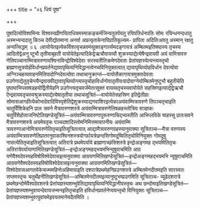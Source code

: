 +++
title = "०६ धियं पूषा"

+++

पूषादित्योविश्वमिन्वः विश्वस्यप्रीणयिताधियमस्माकङ्कर्मजिन्वतुतर्पयतु रयिपतिर्धनपतिः सोमः रयिन्धनन्दधातु अस्मभ्यन्ददातु किञ्च देवीद्योतमाना अनर्वा अप्रत्यृताकेनापिप्रातिकूल्यम- प्रापिता अदितिःअवतु अस्मान् रक्षतु अन्यत्सिद्धम् ॥ ६ ॥वायोयेतइत्येकविंशत्यृचन्नवमंसूक्तङ्गार्त्समदङ्गायत्रं अम्बितमइतिषष्ठस्य तृचस्य आदितोद्वेअनु ष्टुभौ तृतीयाबृहती वायोयेतेइत्यादिकेद्वेऋचौवायव्यौ शुक्रस्याद्येत्येषैन्द्रवायवी अयं वामित्रावरु णेतिपञ्चानाम्मित्रावरुणावश्विनाविन्द्रोविश्वेदेवाः सरस्वतीतिक्रमेणदेवताः प्रेतांयज्ञस्येत्यन्त्यस्तृचो ब्राह्मणसूत्रयोर्हविर्धानप्रवर्तनेद्यावापृथिव्यनिविद्धानत्वेनचविनियुक्तत्वात् द्यावापृथिव्योहविर्धान देवत्योवा अग्निञ्चहव्यवाहनमितिपादोग्निदेवत्योवा तथाचानुक्रान्तं—वायोसैकागायत्रमुक्तादेवताः प्रउगेणाद्येतुतृचेन्त्यैन्द्रवायवीद्यावापृथिव्योन्त्यस्तृचोहाविर्धानोवातृतीयःपादोवाग्नेयोम्बितमेनुष्टुभौ बहुतीचेति पृष्ठ्याभिप्लवषडहयोर्द्वितीयेहनि प्रउगेन्त्यतृचवर्जमेतत्सूक्तं वायव्यतृचस्यवायोयेते सहस्रिणइत्याद्येद्वेऋचौ ऎन्द्रवायवतृचस्यश्रुक्रस्याद्येत्येषातृतीया तथाचसूत्रितं—वायोयेतेसहस्रिण इतिद्वेतीव्राः सोमासआगहीत्येकोभादेवादिविस्पृशेतिद्वेशुक्रस्याद्यगवाशिरइत्येकाअयंवाम्मित्रावरुणे तिपञ्चतृचाइति चातुर्विंशिकेहनि प्रातः सवने मैत्रावरुणशस्त्रे अयंवाम्मित्रावरुणेतिषळहस्तोत्रिय सञ्ज्ञकः चतुर्विंशेहोताजनिष्टेतिखण्डेसूत्रितं—अयंवाम्मित्रावरुणापुरूरुणाचिद्भ्यस्तीति आभिप्लविके ष्वहस्सु प्रातःसवने मैत्रावरुणशस्त्रे अयमेवतृचः पञ्चदशादिस्तोमनिमित्तमावापनीयः अयंवाम्मि त्रावरुणाआनोमित्रावरुणेतितृचाइतिसूत्रितत्वात् आद्यामैत्रावरुणग्रहस्यानुवाक्या सूत्रितञ्च—मैत्रा वरुणस्य अयंवाम्मित्रावरुणेतिप्रातरनुवाकाश्विनशस्त्रयोर्ग्फ़ायत्रेछन्दसिगोमदूष्वितितृचोविनियुक्तः गोमदूषु नासत्येतितृचाइतिसूत्रितत्वात् अतिरात्रे प्रथमेपर्याये ब्राह्मणाच्छंसिशस्त्रे इन्द्रोअङ्गमह द्भयमितितृचः अतिरात्रेपर्यायाणामितिखण्डेसूत्रितं—इन्द्रोअङ्गमहद्भयमभिन्युषुवाचमिति आग्र यणेवैश्वदेवस्यहविषोविश्वेदेवासइत्यनुवाक्या आग्रयणमितिखण्डेसूत्रितं—इन्द्रोअङ्गमहद्भयमभि न्यूषुवाचमिति आग्रयणेवैश्वदेवस्यहविषोविश्वेदेवासइत्यनुवाक्या आग्रयणमितिखण्डेसूत्रितं— विश्वेदेवासआगतयेकेचज्ममहिनोअहिमायाइति दशरात्रेप्रथमेहनिप्रउगशस्त्रे अम्बितमेनदीतमइति सारस्वतः सप्तमस्तृचः चतुर्थेहनीतिखण्डेसूत्रितं—अम्बितमेनदीतमइत्यानुष्टुभम्प्रउगमिति सूत्रितञ्च- व्यूढेदशरात्रे प्रथमेछन्दोमेवैश्वदेवशस्त्रे प्रेतांयज्ञस्यशम्भुवेतिद्यावापृथिव्यनिविद्धानीयस्तृचः अथ छन्दोमाइतिखण्डेसूत्रितं—प्रेतांयज्ञस्यशम्भुवायन्देवायजन्मनइतितृचाइति हविर्धानप्रवर्तनेप्ययन्तृचो विनियुक्तः सूत्रितञ्च—प्रेतांयज्ञस्यशम्भुवायुवांयमेइवयतमानेयदैतमिति ।